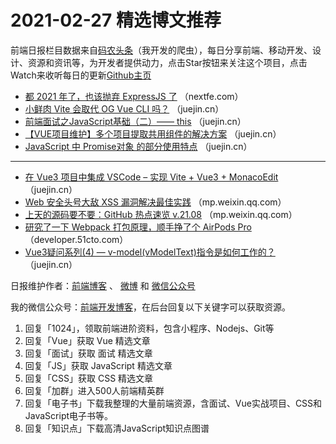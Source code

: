 # 2021-02-27 精选博文推荐

前端日报栏目数据来自[码农头条](https://toutiao.qdkfweb.cn/)（我开发的爬虫），每日分享前端、移动开发、设计、资源和资讯等，为开发者提供动力，点击Star按钮来关注这个项目，点击Watch来收听每日的更新[Github主页](https://github.com/kujian/frontendDaily)
* [都 2021 年了，也该抛弃 ExpressJS 了](https://nextfe.com/drop-expressjs/) （nextfe.com）
* [小鲜肉 Vite 会取代 OG Vue CLI 吗？](https://juejin.cn/post/6933486507680497671) （juejin.cn）
* [前端面试之JavaScript基础（二）—— this](https://juejin.cn/post/6933481588542062605) （juejin.cn）
* [【VUE项目维护】多个项目提取共用组件的解决方案](https://juejin.cn/post/6933481203567689736) （juejin.cn）
* [JavaScript 中 Promise对象 的部分使用特点](https://juejin.cn/post/6933470987576934414) （juejin.cn）

***
* [在 Vue3 项目中集成 VSCode &#8211; 实现 Vite + Vue3 + MonacoEdit](https://juejin.cn/post/6933463466111926286) （juejin.cn）
* [Web 安全头号大敌 XSS 漏洞解决最佳实践](https://mp.weixin.qq.com/s/YO6D6Rqr9vdxdmczojJCqA) （mp.weixin.qq.com）
* [上天的源码要不要：GitHub 热点速览 v.21.08](https://mp.weixin.qq.com/s/-Wgy5ICDvU5x92rcLkTSow) （mp.weixin.qq.com）
* [研究了一下 Webpack 打包原理，顺手挣了个 AirPods Pro](https://developer.51cto.com/art/202102/647374.htm) （developer.51cto.com）
* [Vue3疑问系列(4) — v-model(vModelText)指令是如何工作的？](https://juejin.cn/post/6933509352154365959) （juejin.cn）

日报维护作者：[前端博客](https://qdkfweb.cn/) 、 [微博](http://weibo.com/kujian) 和 [微信公众号](https://open.weixin.qq.com/qr/code?username=caibaojian_com)

我的微信公众号：[前端开发博客](https://open.weixin.qq.com/qr/code?username=caibaojian_com)，在后台回复以下关键字可以获取资源。

1. 回复「1024」，领取前端进阶资料，包含小程序、Nodejs、Git等
2. 回复「Vue」获取 Vue 精选文章
3. 回复「面试」获取 面试 精选文章
4. 回复「JS」获取 JavaScript 精选文章
5. 回复「CSS」获取 CSS 精选文章
6. 回复「加群」进入500人前端精英群
7. 回复「电子书」下载我整理的大量前端资源，含面试、Vue实战项目、CSS和JavaScript电子书等。
8. 回复「知识点」下载高清JavaScript知识点图谱
